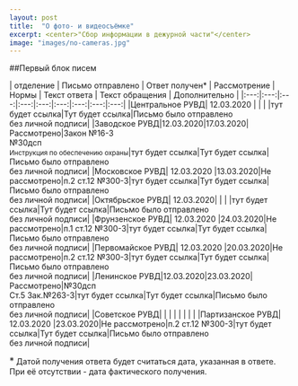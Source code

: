 ```yaml
---
layout: post
title:  "О фото- и видеосъёмке"
excerpt: <center>"Сбор информации в дежурной части"</center>
image: "images/no-cameras.jpg"
---
```


##Первый блок писем

| отделение  |  Письмо отправлено | Ответ получен* | Рассмотрение  | Нормы  | Текст ответа  | Текст обращения  | Дополнительно  |
|:---:|:---:|:---:|:---:|:---:|:---:|:---:|:---:|:---:|
|Центральное РУВД| 12.03.2020 |   |   |   |тут будет ссылка|Тут будет ссылка|Письмо было отправлено <br>без личной подписи|
|Заводское РУВД|12.03.2020|17.03.2020|Рассмотрено|Закон №16-3<br>№30дсп<br><small>Инструкция по обеспечению охраны</small>|тут будет ссылка|Тут будет ссылка|Письмо было отправлено <br>без личной подписи|
|Московское РУВД| 12.03.2020 |13.03.2020|Не рассмотрено|п.2 ст.12 №300-3|тут будет ссылка|Тут будет ссылка|Письмо было отправлено <br>без личной подписи|
|Октябрьское РУВД| 12.03.2020|   |   |   |тут будет ссылка|Тут будет ссылка|Письмо было отправлено <br>без личной подписи|
|Фрунзенское РУВД| 12.03.2020 |24.03.2020|Не рассмотрено|п.1 ст.12 №300-3|тут будет ссылка|Тут будет ссылка|Письмо было отправлено <br>без личной подписи|
|Первомайское РУВД| 12.03.2020 |20.03.2020|Не рассмотрено|п.2 ст.12 №300-3|тут будет ссылка|Тут будет ссылка|Письмо было отправлено <br>без личной подписи|
|Ленинское РУВД|12.03.2020|23.03.2020|Рассмотрено|№30дсп<br>Ст.5 Зак.№263-3|тут будет ссылка|Тут будет ссылка|Письмо было отправлено <br>без личной подписи|
|Советское РУВД|  |   |   |   |   |   |   |
|Партизанское РУВД| 12.03.2020 |23.03.2020|Не рассмотрено|п.2 ст.12 №300-3|тут будет ссылка|Тут будет ссылка|Письмо было отправлено <br>без личной подписи|

<big>*</big> Датой получения ответа будет считаться дата, указанная в ответе. При её отсутствии - дата фактического получения.
